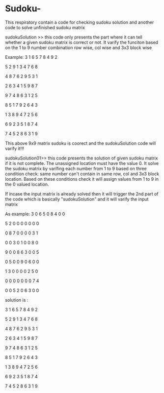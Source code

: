 # Sudoku-
This respiratory contain a code for checking sudoku solution and another code to solve unfinished sudoku matrix

sudokuSolution >>
this code only presents the part where it can tell whether a given sudoku matrix is correct or not.
It varify the funciton based on the 1 to 9 number combination row wise, col wise and 3x3 block wise

Example:
3 1 6 5 7 8 4 9 2

5 2 9 1 3 4 7 6 8

4 8 7 6 2 9 5 3 1

2 6 3 4 1 5 9 8 7

9 7 4 8 6 3 1 2 5

8 5 1 7 9 2 6 4 3

1 3 8 9 4 7 2 5 6

6 9 2 3 5 1 8 7 4

7 4 5 2 8 6 3 1 9


This above 9x9 matrix sudoku is coorect and the sudokuSolution code will varify it!!!

sudokuSolution01>>
this code presents the solution of given sudoku matrix if it is not complete. The unassigned location must have the value 0. It solve the sudoku matrix by varifing each number from 1 to 9 based on three condition check: same number can't contain in same row, col and 3x3 block location. Based on these conditions check it will assign values from 1 to 9 in the 0 valued location. 

If incase the input matrix is already solved then it will trigger the 2nd part of the code which is basically "sudokuSolution" and it will varify the input matrix


As example:
3 0 6 5 0 8 4 0 0

5 2 0 0 0 0 0 0 0

0 8 7 0 0 0 0 3 1

0 0 3 0 1 0 0 8 0

9 0 0 8 6 3 0 0 5

0 5 0 0 9 0 6 0 0

1 3 0 0 0 0 2 5 0

0 0 0 0 0 0 0 7 4

0 0 5 2 0 6 3 0 0


solution is :

3 1 6 5 7 8 4 9 2

5 2 9 1 3 4 7 6 8

4 8 7 6 2 9 5 3 1

2 6 3 4 1 5 9 8 7

9 7 4 8 6 3 1 2 5

8 5 1 7 9 2 6 4 3

1 3 8 9 4 7 2 5 6

6 9 2 3 5 1 8 7 4

7 4 5 2 8 6 3 1 9


